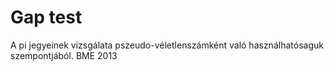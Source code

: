# Gap test

A pi jegyeinek vizsgálata pszeudo-véletlenszámként való használhatósaguk szempontjából.
BME 2013
